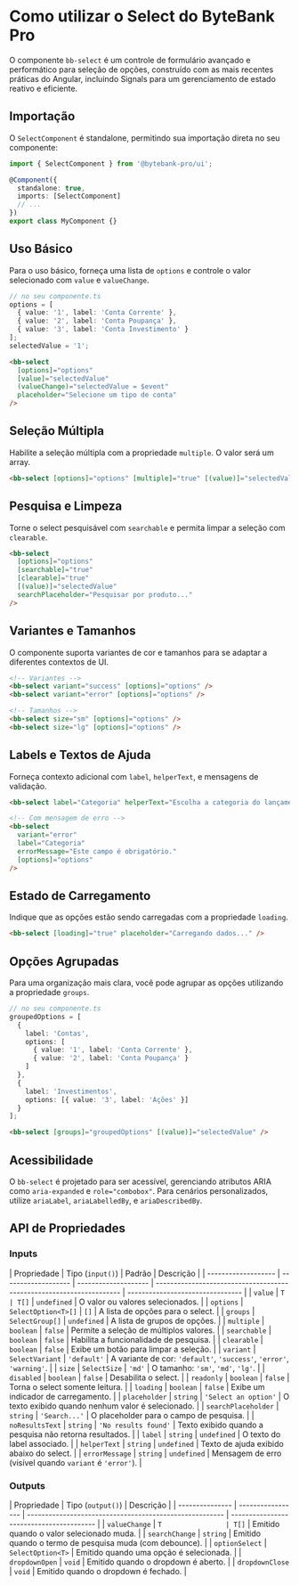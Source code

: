 # Como utilizar o Select do ByteBank Pro

O componente `bb-select` é um controle de formulário avançado e performático para seleção de opções, construído com as mais recentes práticas do Angular, incluindo Signals para um gerenciamento de estado reativo e eficiente.

## Importação

O `SelectComponent` é standalone, permitindo sua importação direta no seu componente:

```typescript
import { SelectComponent } from '@bytebank-pro/ui';

@Component({
  standalone: true,
  imports: [SelectComponent]
  // ...
})
export class MyComponent {}
```

## Uso Básico

Para o uso básico, forneça uma lista de `options` e controle o valor selecionado com `value` e `valueChange`.

```typescript
// no seu componente.ts
options = [
  { value: '1', label: 'Conta Corrente' },
  { value: '2', label: 'Conta Poupança' },
  { value: '3', label: 'Conta Investimento' }
];
selectedValue = '1';
```

```html
<bb-select
  [options]="options"
  [value]="selectedValue"
  (valueChange)="selectedValue = $event"
  placeholder="Selecione um tipo de conta"
/>
```

## Seleção Múltipla

Habilite a seleção múltipla com a propriedade `multiple`. O valor será um array.

```html
<bb-select [options]="options" [multiple]="true" [(value)]="selectedValues" />
```

## Pesquisa e Limpeza

Torne o select pesquisável com `searchable` e permita limpar a seleção com `clearable`.

```html
<bb-select
  [options]="options"
  [searchable]="true"
  [clearable]="true"
  [(value)]="selectedValue"
  searchPlaceholder="Pesquisar por produto..."
/>
```

## Variantes e Tamanhos

O componente suporta variantes de cor e tamanhos para se adaptar a diferentes contextos de UI.

```html
<!-- Variantes -->
<bb-select variant="success" [options]="options" />
<bb-select variant="error" [options]="options" />

<!-- Tamanhos -->
<bb-select size="sm" [options]="options" />
<bb-select size="lg" [options]="options" />
```

## Labels e Textos de Ajuda

Forneça contexto adicional com `label`, `helperText`, e mensagens de validação.

```html
<bb-select label="Categoria" helperText="Escolha a categoria do lançamento." [options]="options" />

<!-- Com mensagem de erro -->
<bb-select
  variant="error"
  label="Categoria"
  errorMessage="Este campo é obrigatório."
  [options]="options"
/>
```

## Estado de Carregamento

Indique que as opções estão sendo carregadas com a propriedade `loading`.

```html
<bb-select [loading]="true" placeholder="Carregando dados..." />
```

## Opções Agrupadas

Para uma organização mais clara, você pode agrupar as opções utilizando a propriedade `groups`.

```typescript
// no seu componente.ts
groupedOptions = [
  {
    label: 'Contas',
    options: [
      { value: '1', label: 'Conta Corrente' },
      { value: '2', label: 'Conta Poupança' }
    ]
  },
  {
    label: 'Investimentos',
    options: [{ value: '3', label: 'Ações' }]
  }
];
```

```html
<bb-select [groups]="groupedOptions" [(value)]="selectedValue" />
```

## Acessibilidade

O `bb-select` é projetado para ser acessível, gerenciando atributos ARIA como `aria-expanded` e `role="combobox"`. Para cenários personalizados, utilize `ariaLabel`, `ariaLabelledBy`, e `ariaDescribedBy`.

## API de Propriedades

### Inputs

| Propriedade         | Tipo (`input()`)    | Padrão               | Descrição                                                            |
| ------------------- | ------------------- | -------------------- | -------------------------------------------------------------------- | -------------------------------- |
| `value`             | `T                  | T[]`                 | `undefined`                                                          | O valor ou valores selecionados. |
| `options`           | `SelectOption<T>[]` | `[]`                 | A lista de opções para o select.                                     |
| `groups`            | `SelectGroup[]`     | `undefined`          | A lista de grupos de opções.                                         |
| `multiple`          | `boolean`           | `false`              | Permite a seleção de múltiplos valores.                              |
| `searchable`        | `boolean`           | `false`              | Habilita a funcionalidade de pesquisa.                               |
| `clearable`         | `boolean`           | `false`              | Exibe um botão para limpar a seleção.                                |
| `variant`           | `SelectVariant`     | `'default'`          | A variante de cor: `'default'`, `'success'`, `'error'`, `'warning'`. |
| `size`              | `SelectSize`        | `'md'`               | O tamanho: `'sm'`, `'md'`, `'lg'`.                                   |
| `disabled`          | `boolean`           | `false`              | Desabilita o select.                                                 |
| `readonly`          | `boolean`           | `false`              | Torna o select somente leitura.                                      |
| `loading`           | `boolean`           | `false`              | Exibe um indicador de carregamento.                                  |
| `placeholder`       | `string`            | `'Select an option'` | O texto exibido quando nenhum valor é selecionado.                   |
| `searchPlaceholder` | `string`            | `'Search...'`        | O placeholder para o campo de pesquisa.                              |
| `noResultsText`     | `string`            | `'No results found'` | Texto exibido quando a pesquisa não retorna resultados.              |
| `label`             | `string`            | `undefined`          | O texto do label associado.                                          |
| `helperText`        | `string`            | `undefined`          | Texto de ajuda exibido abaixo do select.                             |
| `errorMessage`      | `string`            | `undefined`          | Mensagem de erro (visível quando `variant` é `'error'`).             |

### Outputs

| Propriedade     | Tipo (`output()`) | Descrição                                               |
| --------------- | ----------------- | ------------------------------------------------------- | ---------------------------------------- |
| `valueChange`   | `T                | T[]`                                                    | Emitido quando o valor selecionado muda. |
| `searchChange`  | `string`          | Emitido quando o termo de pesquisa muda (com debounce). |
| `optionSelect`  | `SelectOption<T>` | Emitido quando uma opção é selecionada.                 |
| `dropdownOpen`  | `void`            | Emitido quando o dropdown é aberto.                     |
| `dropdownClose` | `void`            | Emitido quando o dropdown é fechado.                    |
